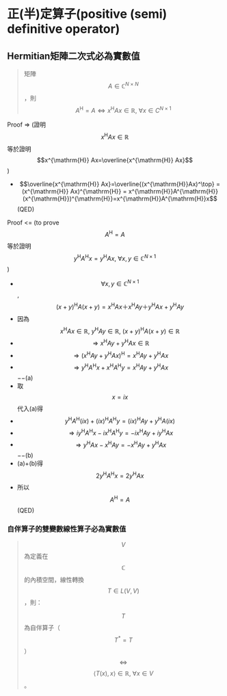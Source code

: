 # 正\(半\)定算子\(positive \(semi\) definitive operator\)

## Hermitian矩陣二次式必為實數值

> 矩陣$$A \in \mathbb{C}^{N \times N}$$，則$$A^{\mathrm{H}}=A \Leftrightarrow x^{\mathrm{H}}Ax \in \mathbb{R}, ~\forall x \in C^{N \times 1}$$

Proof =&gt; \(證明$$ x^{\mathrm{H}}Ax \in \mathbb{R}$$等於證明$$x^{\mathrm{H}} Ax=\overline{x^{\mathrm{H}} Ax}$$\)

* $$\overline{x^{\mathrm{H}} Ax}=\overline{(x^{\mathrm{H}}Ax)^\top} = (x^{\mathrm{H}} Ax)^{\mathrm{H}} = x^{\mathrm{H}}A^{\mathrm{H}} (x^{\mathrm{H}})^{\mathrm{H}}=x^{\mathrm{H}}A^{\mathrm{H}}x$$\(QED\)

Proof &lt;= \(to prove $$A^\mathrm{H}=A$$等於證明$$y^\mathrm{H} A^\mathrm{H} x=y^\mathrm{H} Ax, ~\forall x,y \in \mathbb{C}^{N \times 1}$$\)

* $$\forall x,y \in \mathbb{C}^{N \times 1}$$, $$(x+y)^\mathrm{H} A(x+y)=x^\mathrm{H} Ax＋x^\mathrm{H} Ay＋y^\mathrm{H} Ax+y^\mathrm{H} Ay$$
* 因為$$x^\mathrm{H} Ax \in \mathbb{R}, ~y^\mathrm{H} Ay \in \mathbb{R}, ~(x+y)^\mathrm{H} A(x+y) \in \mathbb{R}$$
* $$\Rightarrow x^\mathrm{H} Ay+y^\mathrm{H} Ax \in \mathbb{R}$$
* $$\Rightarrow (x^\mathrm{H} Ay+y^\mathrm{H} Ax)^\mathrm{H}=x^\mathrm{H} Ay+y^\mathrm{H} Ax$$
* $$\Rightarrow y^\mathrm{H} A^\mathrm{H} x+x^\mathrm{H} A^\mathrm{H} y=x^\mathrm{H} Ay+y^\mathrm{H} Ax$$−−\(a\)
* 取$$x=ix$$代入\(a\)得
* $$y^\mathrm{H} A^\mathrm{H} (ix)+(ix)^\mathrm{H} A^\mathrm{H} y=(ix)^\mathrm{H} Ay+y^\mathrm{H} A(ix)$$
* $$\Rightarrow iy^\mathrm{H} A^\mathrm{H} x−ix^\mathrm{H} A^\mathrm{H} y=−ix^\mathrm{H} Ay+iy^\mathrm{H} Ax$$
* $$\Rightarrow y^\mathrm{H} Ax−x^\mathrm{H} Ay=−x^\mathrm{H} Ay+y^\mathrm{H} Ax$$−−\(b\)
* \(a\)+\(b\)得$$2y^\mathrm{H} A^\mathrm{H} x=2y^\mathrm{H} Ax$$
* 所以$$A^\mathrm{H}=A $$\(QED\)

###  自伴算子的雙變數線性算子必為實數值

> $$V$$為定義在$$\mathbb{C}$$的內積空間，線性轉換$$T \in L(V,V)$$，則：
>
> $$T$$為自伴算子（$$T^{*}=T$$）$$\Leftrightarrow$$$$\langle T(x), x \rangle \in \mathbb{R}, ~\forall x \in V$$。

### 





